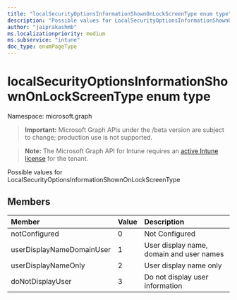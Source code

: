 ```yaml
---
title: "localSecurityOptionsInformationShownOnLockScreenType enum type"
description: "Possible values for LocalSecurityOptionsInformationShownOnLockScreenType"
author: "jaiprakashmb"
ms.localizationpriority: medium
ms.subservice: "intune"
doc_type: enumPageType
---
```


# localSecurityOptionsInformationShownOnLockScreenType enum type

Namespace: microsoft.graph

> **Important:** Microsoft Graph APIs under the /beta version are subject to change; production use is not supported.

> **Note:** The Microsoft Graph API for Intune requires an [active Intune license](https://go.microsoft.com/fwlink/?linkid=839381) for the tenant.

Possible values for LocalSecurityOptionsInformationShownOnLockScreenType

## Members
|Member|Value|Description|
|:---|:---|:---|
|notConfigured|0|Not Configured|
|userDisplayNameDomainUser|1|User display name, domain and user names|
|userDisplayNameOnly|2|User display name only|
|doNotDisplayUser|3|Do not display user information|
